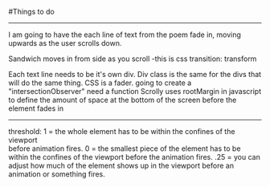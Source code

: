 #Things to do

---

I am going to have the each line of text from the poem fade in, moving upwards as the user scrolls down.

Sandwich moves in from side as you scroll -this is css transition: transform

Each text line needs to be it's own div.
Div class is the same for the divs that will do the same thing.
CSS is a fader.
going to create a "intersectionObserver" need a function
Scrolly uses rootMargin in javascript to define the amount of space at the bottom of the screen before the element fades in

---

threshold:
1 = the whole element has to be within the confines of the viewport  
 before animation fires.
0 = the smallest piece of the element has to be within the confines of the viewport before the animation fires.
.25 = you can adjust how much of the element shows up in the viewport before an animation or something fires.
